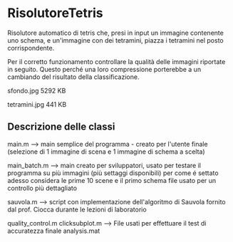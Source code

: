 # RisolutoreTetris
Risolutore automatico di tetris che, presi in input un immagine contenente uno schema, e un'immagine con dei tetramini, piazza i tetramini nel posto corrispondente.


Per il corretto funzionamento controllare la qualità delle immagini riportate in seguito.
Questo perché una loro compressione porterebbe a un cambiando del risultato della classificazione.

sfondo.jpg		5292 KB

tetramini.jpg 		441 KB


## Descrizione delle classi

main.m                 -->	main semplice del programma - creato per l'utente finale 
                            (selezione di 1 immagine di scena e 1 immagine di schema a scelta)

main_batch.m	         -->	main creato per sviluppatori, usato per testare il programma su più immagini (più settaggi disponibili)
                            per come é settato adesso considera le prime 10 scene e il primo schema
                            file usato per un controllo più dettagliato

sauvola.m	             --> 	script con implementazione dell'algoritmo di Sauvola
                            fornito dal prof. Ciocca durante le lezioni di laboratorio

quality_control.m
clicksubplot.m		     --> 	File usati per effettuare il test di accuratezza finale
analysis.mat		
